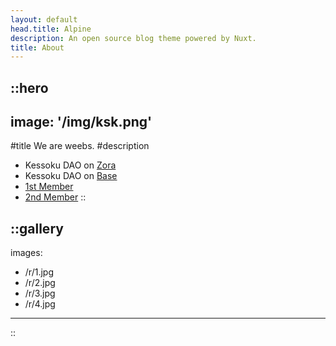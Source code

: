 ```yaml
---
layout: default
head.title: Alpine
description: An open source blog theme powered by Nuxt.
title: About
---
```


::hero
---
image: '/img/ksk.png'
---
#title
We are weebs.
#description
- Kessoku DAO on [Zora](https://nouns.build/dao/zora/0x68fa9900f534704f04a8eb2bca02eaf441603c7a)
- Kessoku DAO on [Base]()
- [1st Member](/megumii)
- [2nd Member](/azet)
::

::gallery
---
images:
  - /r/1.jpg
  - /r/2.jpg
  - /r/3.jpg
  - /r/4.jpg
---
::
